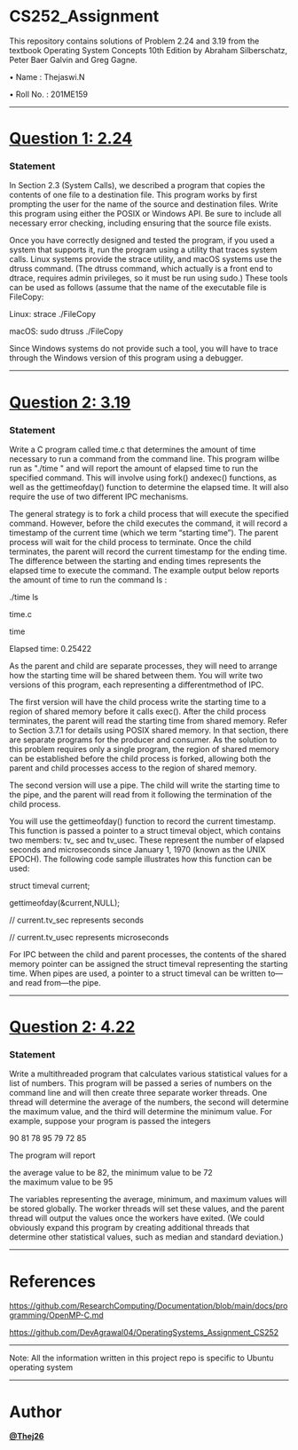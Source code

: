 # CS252_Assignment
This repository contains solutions of Problem 2.24 and 3.19 from the textbook Operating System Concepts 10th Edition by Abraham Silberschatz, Peter Baer Galvin and Greg Gagne.

• Name     : Thejaswi.N    

• Roll No. : 201ME159

---


# **[Question 1: 2.24](https://github.com/Thej26/CS252_assignment/tree/main/2.24)**

### Statement

In Section 2.3 (System Calls), we described a program that copies the contents of one file to a destination file. This program works by first prompting the user for the name of the source and destination files. Write this program using either the POSIX or Windows API. Be sure to include all necessary error checking, including ensuring that the source file exists.

Once you have correctly designed and tested the program, if you used a system that supports it, run the program using a utility that traces system calls. Linux systems provide the strace utility, and macOS systems use the dtruss command. (The dtruss command, which actually is a front end to dtrace, requires admin privileges, so it must be run using sudo.) These tools can be used as follows (assume that the name of the executable file is FileCopy: 

Linux: strace ./FileCopy 

macOS: sudo dtruss ./FileCopy 

Since Windows systems do not provide such a tool, you will have to trace through the Windows version of this program using a debugger.


---


# **[Question 2: 3.19](https://github.com/Thej26/CS252_assignment/tree/main/3.19)**

### Statement

Write a C program called time.c that determines the amount of time necessary to run a command from the command line. This program willbe run as "./time <command>" and will report the amount of elapsed time to run the specified command. This will involve using fork() andexec() functions, as well as the gettimeofday() function to determine the elapsed time. It will also require the use of two different IPC mechanisms.

The general strategy is to fork a child process that will execute the specified command. However, before the child executes the command, it will record a timestamp of the current time (which we term “starting time”). The parent process will wait for the child process to terminate. Once the child terminates, the parent will record the current timestamp for the ending time. The difference between the starting and ending times represents the elapsed time to execute the command. The example output below reports the amount of time to run the command ls : 

./time ls 

time.c 

time 

Elapsed time: 0.25422 

As the parent and child are separate processes, they will need to arrange how the starting time will be shared between them. You will write two versions of this program, each representing a differentmethod of IPC. 

The first version will have the child process write the starting time to a region of shared memory before it calls exec(). After the child process terminates, the parent will read the starting time from shared memory. Refer to Section 3.7.1 for details using POSIX shared memory. In that section, there are separate programs for the producer and consumer. As the solution to this problem requires only a single program, the region of shared memory can be established before the child process is forked, allowing both the parent and child processes access to the region of shared memory. 

The second version will use a pipe. The child will write the starting time to the pipe, and the parent will read from it following the termination of the child process.

You will use the gettimeofday() function to record the current timestamp. This function is passed a pointer to a struct timeval object, which contains two members: tv_ sec and tv_usec. These represent the number of elapsed seconds and microseconds since January 1, 1970 (known as the UNIX EPOCH). The following code sample illustrates how this function can be used: 

struct timeval current; 

gettimeofday(&current,NULL); 

// current.tv_sec represents seconds 

// current.tv_usec represents microseconds 

For IPC between the child and parent processes, the contents of the shared memory pointer can be assigned the struct timeval representing the starting time. When pipes are used, a pointer to a struct timeval can be written to—and read from—the pipe.


---

# **[Question 2: 4.22](https://github.com/Thej26/CS252_assignment/tree/main/4.22)**

### Statement

Write a multithreaded program that calculates various statistical values
for a list of numbers. This program will be passed a series of numbers
on the command line and will then create three separate worker threads.
One thread will determine the average of the numbers, the second will
determine the maximum value, and the third will determine the minimum
value. For example, suppose your program is passed the integers

90 81 78 95 79 72 85

The program will report

the average value to be 82, 
the minimum value to be 72  
the maximum value to be 95

The variables representing the average, minimum, and maximum values
will be stored globally. The worker threads will set these values, and
the parent thread will output the values once the workers have exited.
(We could obviously expand this program by creating additional threads
that determine other statistical values, such as median and standard
deviation.)

---


# References
https://github.com/ResearchComputing/Documentation/blob/main/docs/programming/OpenMP-C.md

https://github.com/DevAgrawal04/OperatingSystems_Assignment_CS252


---

Note: All the information written in this project repo is specific to Ubuntu operating system

---

# Author

**[@Thej26](https://github.com/Thej26)**



